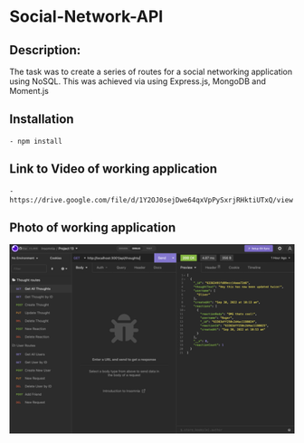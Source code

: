 # Social-Network-API

## Description:
The task was to create a series of routes for a social networking application using NoSQL. This was achieved via using Express.js, MongoDB and Moment.js

## Installation

    - npm install

## Link to Video of working application

    - https://drive.google.com/file/d/1Y2OJ0sejDwe64qxVpPySxrjRHktiUTxQ/view

## Photo of working application

![Screenshot of live application](./img/Screen%20Shot%202022-09-30%20at%2012.08.47%20pm.png)